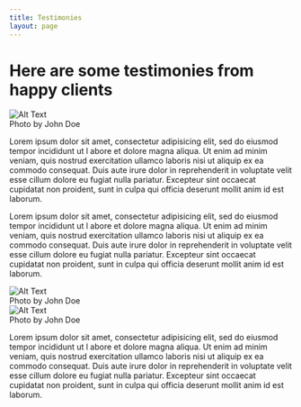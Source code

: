 ```yaml
---
title: Testimonies
layout: page
---
```

<h1 class="title">Here are some testimonies from happy clients</h1>

<div class="side-by-side">
    <div class="toleft">
        <img class="image" src="https://koppl.in/indigo/assets/images/profile.jpg" alt="Alt Text">
        <figcaption class="caption">Photo by John Doe</figcaption>
    </div>
    <div class="toright">
        <p>Lorem ipsum dolor sit amet, consectetur adipisicing elit, sed do eiusmod tempor incididunt ut l
           abore et dolore magna aliqua. Ut enim ad minim veniam, quis nostrud exercitation ullamco laboris nisi ut 
           aliquip ex ea commodo consequat. Duis aute irure dolor in reprehenderit in voluptate velit esse cillum 
           dolore eu fugiat nulla pariatur. Excepteur sint occaecat cupidatat non proident, sunt in culpa qui officia 
           deserunt mollit anim id est laborum.</p>
    </div>
</div>

<div class="side-by-side">
    <div class="toleft">
        <p>Lorem ipsum dolor sit amet, consectetur adipisicing elit, sed do eiusmod tempor incididunt ut l
           abore et dolore magna aliqua. Ut enim ad minim veniam, quis nostrud exercitation ullamco laboris nisi ut 
           aliquip ex ea commodo consequat. Duis aute irure dolor in reprehenderit in voluptate velit esse cillum 
           dolore eu fugiat nulla pariatur. Excepteur sint occaecat cupidatat non proident, sunt in culpa qui officia 
           deserunt mollit anim id est laborum.</p>
    </div>
    <div class="toright">
        <img class="image" src="https://koppl.in/indigo/assets/images/profile.jpg" alt="Alt Text">
        <figcaption class="caption">Photo by John Doe</figcaption>
    </div>
</div>

<div class="side-by-side">
    <div class="toleft">
        <img class="image" src="https://koppl.in/indigo/assets/images/profile.jpg" alt="Alt Text">
        <figcaption class="caption">Photo by John Doe</figcaption>
    </div>
    <div class="toright">
        <p>Lorem ipsum dolor sit amet, consectetur adipisicing elit, sed do eiusmod tempor incididunt ut l
           abore et dolore magna aliqua. Ut enim ad minim veniam, quis nostrud exercitation ullamco laboris nisi ut 
           aliquip ex ea commodo consequat. Duis aute irure dolor in reprehenderit in voluptate velit esse cillum 
           dolore eu fugiat nulla pariatur. Excepteur sint occaecat cupidatat non proident, sunt in culpa qui officia 
           deserunt mollit anim id est laborum.</p>
    </div>
</div>
